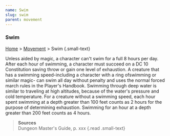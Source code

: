 ```yaml
---
name: Swim
slug: swim
parent: movement
---
```

### Swim
[Home](dm-operations-center) > [Movement](movement) > Swim {.small-text}



Unless aided by magic, a character can't swim for a
full 8 hours per day. After each hour of swimming, a character must succeed on a DC 10 Constitution saving throw or gain one level of exhaustion.
A creature that has a swimming speed-including a character with a ring ofswimming or similar magic- can swim all day without penalty and uses the normal forced march rules in the Player's Handbook.
Swimming through deep water is similar to traveling at high altitudes, because of the water's pressure and cold temperature. For a creature without a swimming speed, each hour spent swimming at a depth greater than 100 feet counts as 2 hours for the purpose of  determining exhaustion. Swimming for an hour at a depth greater than 200 feet counts as 4 hours.

> **Sources** <br/>
> Dungeon Master's Guide, p. xxx
{.read .small-text}